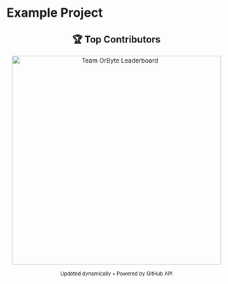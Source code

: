 # Example Project

<div align="center">

## 🏆 Top Contributors

<img src="https://github-organization-contributions-m.vercel.app/leaderboard-badge?org=Zyberloop" alt="Team OrByte Leaderboard" width="480"/>

<sub>Updated dynamically • Powered by GitHub API</sub>

</div>
